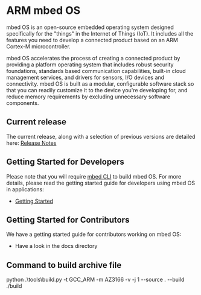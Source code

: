 # ARM mbed OS
 
mbed OS is an open-source embedded operating system designed specifically for the "things" in the Internet of Things (IoT). It includes all the features you need to develop a connected product based on an ARM Cortex-M microcontroller.
 
mbed OS accelerates the process of creating a connected product by providing a platform operating system that includes robust security foundations, standards based communication capabilities, built-in cloud management services, and drivers for sensors, I/O devices and connectivity. mbed OS is built as a modular, configurable software stack so that you can readily customize it to the device you're developing for, and reduce memory requirements by excluding unnecessary software components.
 
## Current release

The current release, along with a selection of previous versions are detailed here:
[Release Notes](https://docs.mbed.com/docs/mbed-os-release-notes/en/latest/)

## Getting Started for Developers
 
Please note that you will require [mbed CLI](https://github.com/ARMmbed/mbed-cli) to build mbed OS. For more details, please read the getting started guide for developers using mbed OS in applications:
 
- [Getting Started](https://docs.mbed.com/docs/mbed-os-handbook/en/latest/)

## Getting Started for Contributors
 
We have a getting started guide for contributors working on mbed OS:
 
- Have a look in the docs directory

## Command to build archive file

python .\tools\build.py -t GCC_ARM -m AZ3166 -v -j 1 --source . --build ./build
